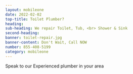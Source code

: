 ```yaml
---
layout: mobileone
date: 2022-02-02
top-title: Toilet Plumber?
heading:   
sub-heading: We repair Toilet, Tub, <br> Shower & Sink  
second-heading: 
banner: toilet-repair.jpg
banner-content: Don't Wait, Call NOW
number: 855-408-5199
category: mobileone
---
```


Speak to our Experienced plumber in your area